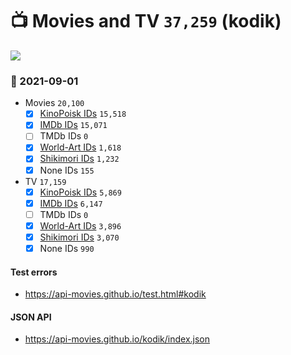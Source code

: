 # :tv: Movies and TV `37,259` (kodik)

<a href="https://API-Movies.github.io"><img src="https://API-Movies.github.io/banner.png?cache"></a>

### :date: 2021-09-01
- Movies `20,100`
  - [x] <a href="https://API-Movies.github.io/kodik/movie_kinopoisk_ids.json">KinoPoisk IDs</a> `15,518`
  - [x] <a href="https://API-Movies.github.io/kodik/movie_imdb_ids.json">IMDb IDs</a> `15,071`
  - [ ] TMDb IDs `0`
  - [x] <a href="https://API-Movies.github.io/kodik/movie_world_art_ids.json">World-Art IDs</a> `1,618`
  - [x] <a href="https://API-Movies.github.io/kodik/movie_shikimori_ids.json">Shikimori IDs</a> `1,232`
  - [x] None IDs `155`
- TV `17,159`
  - [x] <a href="https://API-Movies.github.io/kodik/tv_kinopoisk_ids.json">KinoPoisk IDs</a> `5,869`
  - [x] <a href="https://API-Movies.github.io/kodik/tv_imdb_ids.json">IMDb IDs</a> `6,147`
  - [ ] TMDb IDs `0`
  - [x] <a href="https://API-Movies.github.io/kodik/tv_world_art_ids.json">World-Art IDs</a> `3,896`
  - [x] <a href="https://API-Movies.github.io/kodik/tv_shikimori_ids.json">Shikimori IDs</a> `3,070`
  - [x] None IDs `990`
#### Test errors
- <a href='https://api-movies.github.io/test.html#kodik'>https://api-movies.github.io/test.html#kodik</a>
#### JSON API
- <a href='https://api-movies.github.io/kodik/index.json'>https://api-movies.github.io/kodik/index.json</a>
